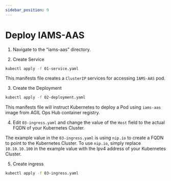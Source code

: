 ```yaml
---
sidebar_position: 9
---
```


# Deploy IAMS-AAS
1.	Navigate to the “iams-aas” directory.

2.	Create Service
```bash
kubectl apply -f 01-service.yaml
```
This manifests file creates a `ClusterIP` services for accessing `IAMS-AAS` pod.

3.	Create the Deployment
```bash
kubectl apply -f 02-deployment.yaml
```
This manifests file will instruct Kubernetes to deploy a Pod using `iams-aas` image from AGIL Ops Hub container registry.
	
4.	Edit `03-ingress.yaml` and change the value of the `Host` field to the actual FQDN of your Kubernetes Cluster.

The example value in the `03-ingress.yaml` is using `nip.io` to create a FQDN to point to the Kubernetes Cluster.
To use `nip.io`, simply replace `10.10.10.100` in the example value with the Ipv4 address of your Kubernetes Cluster.

5.	Create ingress
```bash
kubectl apply -f 03-ingress.yaml
```
